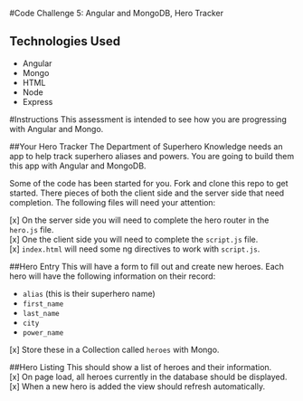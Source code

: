 #Code Challenge 5: Angular and MongoDB, Hero Tracker

Technologies Used
-----------------
* Angular
* Mongo
* HTML
* Node
* Express

#Instructions
This assessment is intended to see how you are progressing with Angular and Mongo.


##Your Hero Tracker
The Department of Superhero Knowledge needs an app to help track superhero aliases and powers. You are going to build them this app with Angular and MongoDB.

Some of the code has been started for you. Fork and clone this repo to get started. There pieces of both the client side and the server side that need completion. The following files will need your attention:

[x] On the server side you will need to complete the hero router in the `hero.js` file.<br>
[x] One the client side you will need to complete the `script.js` file.<br>
[x] `index.html` will need some ng directives to work with `script.js`.<br>

##Hero Entry
This will have a form to fill out and create new heroes. Each hero will have the following information on their record:

* ```alias``` (this is their superhero name)
* ```first_name```
* ```last_name```
* ```city```
* ```power_name```

[x] Store these in a Collection called ```heroes``` with Mongo.

##Hero Listing
This should show a list of heroes and their information.<br>
[x] On page load, all heroes currently in the database should be displayed.<br>
[x] When a new hero is added the view should refresh automatically.<br>
